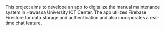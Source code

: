 This project aims to develope an app to digitalize the manual maintenance system in Hawassa
University ICT Center. The app utilizes Firebase Firestore for data storage and
authentication and also incorporates a real-time chat feature.
